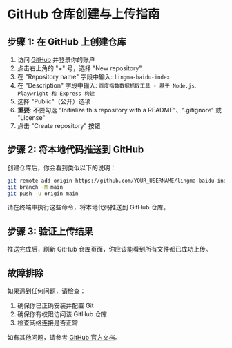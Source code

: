 # GitHub 仓库创建与上传指南

## 步骤 1: 在 GitHub 上创建仓库

1. 访问 [GitHub](https://github.com) 并登录你的账户
2. 点击右上角的 "+" 号，选择 "New repository"
3. 在 "Repository name" 字段中输入: `lingma-baidu-index`
4. 在 "Description" 字段中输入: `百度指数数据抓取工具 - 基于 Node.js、Playwright 和 Express 构建`
5. 选择 "Public"（公开）选项
6. **重要**: 不要勾选 "Initialize this repository with a README"、".gitignore" 或 "License"
7. 点击 "Create repository" 按钮

## 步骤 2: 将本地代码推送到 GitHub

创建仓库后，你会看到类似以下的说明：

```bash
git remote add origin https://github.com/YOUR_USERNAME/lingma-baidu-index.git
git branch -M main
git push -u origin main
```

请在终端中执行这些命令，将本地代码推送到 GitHub 仓库。

## 步骤 3: 验证上传结果

推送完成后，刷新 GitHub 仓库页面，你应该能看到所有文件都已成功上传。

## 故障排除

如果遇到任何问题，请检查：

1. 确保你已正确安装并配置 Git
2. 确保你有权限访问该 GitHub 仓库
3. 检查网络连接是否正常

如有其他问题，请参考 [GitHub 官方文档](https://docs.github.com)。